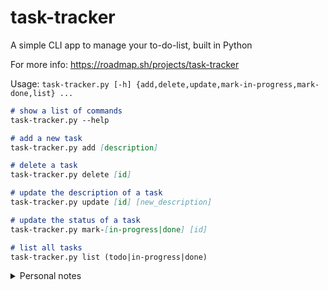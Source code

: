 # task-tracker
A simple CLI app to manage your to-do-list, built in Python

For more info: https://roadmap.sh/projects/task-tracker

Usage: `task-tracker.py [-h] {add,delete,update,mark-in-progress,mark-done,list} ...`

```md
# show a list of commands
task-tracker.py --help

# add a new task
task-tracker.py add [description]

# delete a task
task-tracker.py delete [id]

# update the description of a task
task-tracker.py update [id] [new_description]

# update the status of a task
task-tracker.py mark-[in-progress|done] [id]

# list all tasks
task-tracker.py list (todo|in-progress|done)
```

<details>
<summary>Personal notes</summary>
<ul>
    <li> This was my first project done outside of CS50 and CS50P
    <li> Total time taken: 15h
</ul>
</details>

